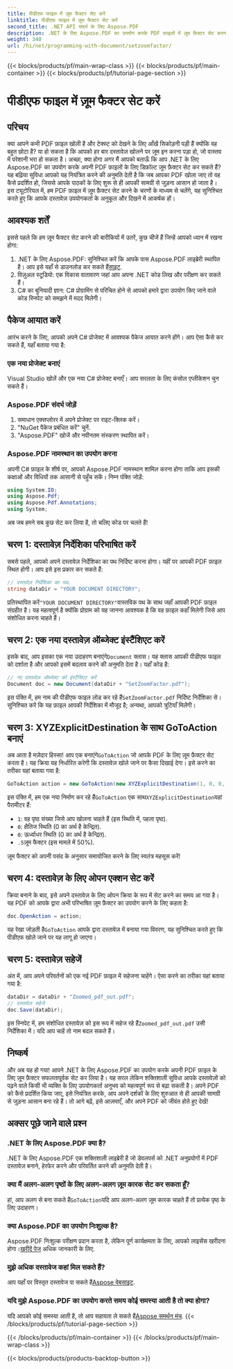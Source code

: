 ```yaml
---
title: पीडीएफ फाइल में ज़ूम फैक्टर सेट करें
linktitle: पीडीएफ फाइल में ज़ूम फैक्टर सेट करें
second_title: .NET API संदर्भ के लिए Aspose.PDF
description: .NET के लिए Aspose.PDF का उपयोग करके PDF फ़ाइलों में ज़ूम फ़ैक्टर सेट करना सीखें। इस चरण-दर-चरण मार्गदर्शिका के साथ उपयोगकर्ता अनुभव को बेहतर बनाएँ।
weight: 340
url: /hi/net/programming-with-document/setzoomfactor/
---
```


{{< blocks/products/pf/main-wrap-class >}}
{{< blocks/products/pf/main-container >}}
{{< blocks/products/pf/tutorial-page-section >}}

# पीडीएफ फाइल में ज़ूम फैक्टर सेट करें

## परिचय

क्या आपने कभी PDF फ़ाइल खोली है और टेक्स्ट को देखने के लिए आँखें सिकोड़नी पड़ी हैं क्योंकि वह बहुत छोटा है? या हो सकता है कि आपको हर बार दस्तावेज़ खोलने पर ज़ूम इन करना पड़ा हो, जो वास्तव में परेशानी भरा हो सकता है। अच्छा, क्या होगा अगर मैं आपको बताऊँ कि आप .NET के लिए Aspose.PDF का उपयोग करके अपनी PDF फ़ाइलों के लिए डिफ़ॉल्ट ज़ूम फ़ैक्टर सेट कर सकते हैं? यह बढ़िया सुविधा आपको यह नियंत्रित करने की अनुमति देती है कि जब आपका PDF खोला जाए तो वह कैसे प्रदर्शित हो, जिससे आपके पाठकों के लिए शुरू से ही आपकी सामग्री से जुड़ना आसान हो जाता है। इस ट्यूटोरियल में, हम PDF फ़ाइल में ज़ूम फ़ैक्टर सेट करने के चरणों के माध्यम से चलेंगे, यह सुनिश्चित करते हुए कि आपके दस्तावेज़ उपयोगकर्ता के अनुकूल और दिखने में आकर्षक हों।

## आवश्यक शर्तें

इससे पहले कि हम ज़ूम फैक्टर सेट करने की बारीकियों में उतरें, कुछ चीजें हैं जिन्हें आपको ध्यान में रखना होगा:

1.  .NET के लिए Aspose.PDF: सुनिश्चित करें कि आपके पास Aspose.PDF लाइब्रेरी स्थापित है। आप इसे यहाँ से डाउनलोड कर सकते हैं[साइट](https://releases.aspose.com/pdf/net/).
2. विज़ुअल स्टूडियो: एक विकास वातावरण जहां आप अपना .NET कोड लिख और परीक्षण कर सकते हैं।
3. C# का बुनियादी ज्ञान: C# प्रोग्रामिंग से परिचित होने से आपको हमारे द्वारा उपयोग किए जाने वाले कोड स्निपेट को समझने में मदद मिलेगी।

## पैकेज आयात करें

आरंभ करने के लिए, आपको अपने C# प्रोजेक्ट में आवश्यक पैकेज आयात करने होंगे। आप ऐसा कैसे कर सकते हैं, यहाँ बताया गया है:

### एक नया प्रोजेक्ट बनाएं

Visual Studio खोलें और एक नया C# प्रोजेक्ट बनाएँ। आप सरलता के लिए कंसोल एप्लीकेशन चुन सकते हैं।

### Aspose.PDF संदर्भ जोड़ें

1. समाधान एक्सप्लोरर में अपने प्रोजेक्ट पर राइट-क्लिक करें।
2. "NuGet पैकेज प्रबंधित करें" चुनें.
3. "Aspose.PDF" खोजें और नवीनतम संस्करण स्थापित करें।

### Aspose.PDF नामस्थान का उपयोग करना

अपनी C# फ़ाइल के शीर्ष पर, आपको Aspose.PDF नामस्थान शामिल करना होगा ताकि आप इसकी कक्षाओं और विधियों तक आसानी से पहुँच सकें। निम्न पंक्ति जोड़ें:

```csharp
using System.IO;
using Aspose.Pdf;
using Aspose.Pdf.Annotations;
using System;
```

अब जब हमने सब कुछ सेट कर लिया है, तो चलिए कोड पर चलते हैं!

## चरण 1: दस्तावेज़ निर्देशिका परिभाषित करें

सबसे पहले, आपको अपने दस्तावेज़ निर्देशिका का पथ निर्दिष्ट करना होगा। यहीं पर आपकी PDF फ़ाइल स्थित होगी। आप इसे इस प्रकार कर सकते हैं:

```csharp
// दस्तावेज़ निर्देशिका का पथ.
string dataDir = "YOUR DOCUMENT DIRECTORY";
```

 प्रतिस्थापित करें`"YOUR DOCUMENT DIRECTORY"`वास्तविक पथ के साथ जहाँ आपकी PDF फ़ाइल संग्रहीत है। यह महत्वपूर्ण है क्योंकि प्रोग्राम को यह जानना आवश्यक है कि वह फ़ाइल कहाँ मिलेगी जिसे आप संशोधित करना चाहते हैं।

## चरण 2: एक नया दस्तावेज़ ऑब्जेक्ट इंस्टैंशिएट करें

इसके बाद, आप इसका एक नया उदाहरण बनाएंगे`Document` क्लास। यह क्लास आपकी पीडीएफ फाइल को दर्शाता है और आपको इसमें बदलाव करने की अनुमति देता है। यहाँ कोड है:

```csharp
// नए दस्तावेज़ ऑब्जेक्ट को इंस्टैंसिएट करें
Document doc = new Document(dataDir + "SetZoomFactor.pdf");
```

 इस पंक्ति में, हम नाम की पीडीएफ फाइल लोड कर रहे हैं`SetZoomFactor.pdf` निर्दिष्ट निर्देशिका से। सुनिश्चित करें कि यह फ़ाइल आपकी निर्देशिका में मौजूद है; अन्यथा, आपको त्रुटियाँ मिलेंगी।

## चरण 3: XYZExplicitDestination के साथ GoToAction बनाएं

 अब आता है मज़ेदार हिस्सा! आप एक बनाएंगे`GoToAction` जो आपके PDF के लिए ज़ूम फ़ैक्टर सेट करता है। यह क्रिया यह निर्धारित करेगी कि दस्तावेज़ खोले जाने पर कैसा दिखाई देगा। इसे करने का तरीका यहां बताया गया है:

```csharp
GoToAction action = new GoToAction(new XYZExplicitDestination(1, 0, 0, .5));
```

 इस पंक्ति में, हम एक नया निर्माण कर रहे हैं`GoToAction` एक साथ`XYZExplicitDestination`यहां पैरामीटर हैं:

- `1`: वह पृष्ठ संख्या जिसे आप खोलना चाहते हैं (इस स्थिति में, पहला पृष्ठ).
- `0`: क्षैतिज स्थिति (0 का अर्थ है केन्द्रित).
- `0`: ऊर्ध्वाधर स्थिति (0 का अर्थ है केन्द्रित).
- `.5`ज़ूम फैक्टर (इस मामले में 50%).

ज़ूम फैक्टर को अपनी पसंद के अनुसार समायोजित करने के लिए स्वतंत्र महसूस करें!

## चरण 4: दस्तावेज़ के लिए ओपन एक्शन सेट करें

क्रिया बनाने के बाद, इसे अपने दस्तावेज़ के लिए ओपन क्रिया के रूप में सेट करने का समय आ गया है। यह PDF को आपके द्वारा अभी परिभाषित ज़ूम फ़ैक्टर का उपयोग करने के लिए कहता है:

```csharp
doc.OpenAction = action;
```

 यह रेखा जोड़ती है`GoToAction` आपके द्वारा दस्तावेज़ में बनाया गया विवरण, यह सुनिश्चित करते हुए कि पीडीएफ खोले जाने पर यह लागू हो जाएगा।

## चरण 5: दस्तावेज़ सहेजें

अंत में, आप अपने परिवर्तनों को एक नई PDF फ़ाइल में सहेजना चाहेंगे। ऐसा करने का तरीका यहां बताया गया है:

```csharp
dataDir = dataDir + "Zoomed_pdf_out.pdf";
// दस्तावेज़ सहेजें
doc.Save(dataDir);
```

 इस स्निपेट में, हम संशोधित दस्तावेज़ को इस रूप में सहेज रहे हैं`Zoomed_pdf_out.pdf` उसी निर्देशिका में। यदि आप चाहें तो नाम बदल सकते हैं।

## निष्कर्ष

और अब यह हो गया! आपने .NET के लिए Aspose.PDF का उपयोग करके अपनी PDF फ़ाइल के लिए ज़ूम फ़ैक्टर सफलतापूर्वक सेट कर लिया है। यह सरल लेकिन शक्तिशाली सुविधा आपके दस्तावेज़ों को पढ़ने वाले किसी भी व्यक्ति के लिए उपयोगकर्ता अनुभव को महत्वपूर्ण रूप से बढ़ा सकती है। अपने PDF को कैसे प्रदर्शित किया जाए, इसे नियंत्रित करके, आप अपने दर्शकों के लिए शुरुआत से ही आपकी सामग्री से जुड़ना आसान बना रहे हैं। तो आगे बढ़ें, इसे आज़माएँ, और अपने PDF को जीवंत होते हुए देखें!

## अक्सर पूछे जाने वाले प्रश्न

### .NET के लिए Aspose.PDF क्या है?
.NET के लिए Aspose.PDF एक शक्तिशाली लाइब्रेरी है जो डेवलपर्स को .NET अनुप्रयोगों में PDF दस्तावेज़ बनाने, हेरफेर करने और परिवर्तित करने की अनुमति देती है।

### क्या मैं अलग-अलग पृष्ठों के लिए अलग-अलग ज़ूम कारक सेट कर सकता हूँ?
 हां, आप अलग से बना सकते हैं`GoToAction`यदि आप अलग-अलग ज़ूम कारक चाहते हैं तो प्रत्येक पृष्ठ के लिए उदाहरण।

### क्या Aspose.PDF का उपयोग निःशुल्क है?
 Aspose.PDF निःशुल्क परीक्षण प्रदान करता है, लेकिन पूर्ण कार्यक्षमता के लिए, आपको लाइसेंस खरीदना होगा।[खरीदें पेज](https://purchase.aspose.com/buy) अधिक जानकारी के लिए.

### मुझे अधिक दस्तावेज कहां मिल सकते हैं?
 आप यहाँ पर विस्तृत दस्तावेज पा सकते हैं[Aspose वेबसाइट](https://reference.aspose.com/pdf/net/).

### यदि मुझे Aspose.PDF का उपयोग करते समय कोई समस्या आती है तो क्या होगा?
यदि आपको कोई समस्या आती है, तो आप सहायता ले सकते हैं[Aspose समर्थन मंच](https://forum.aspose.com/c/pdf/10).
{{< /blocks/products/pf/tutorial-page-section >}}

{{< /blocks/products/pf/main-container >}}
{{< /blocks/products/pf/main-wrap-class >}}

{{< blocks/products/products-backtop-button >}}
